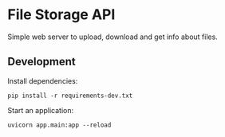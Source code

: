 # File Storage API

Simple web server to upload, download and get info about files.

## Development

Install dependencies:
```commandline
pip install -r requirements-dev.txt
```

Start an application:
```commandline
uvicorn app.main:app --reload
```
